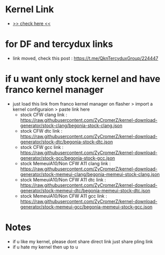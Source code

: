 # Kernel Link 
* <a href="https://www.pling.com/p/1406315/#files-panel"> >> check here << </a>

# for DF and tercydux links
* link moved, check this post : https://t.me/QknTercyduxGroup/224447

# if u want only stock kernel and have franco kernel manager
* just load this link from franco kernel manager on flasher > import a kernel configuraion > paste link here
    * stock CFW clang link : https://raw.githubusercontent.com/ZyCromerZ/kernel-download-generator/stock-clang/begonia-stock-clang.json
    * stock CFW dtc link : https://raw.githubusercontent.com/ZyCromerZ/kernel-download-generator/stock-dtc/begonia-stock-dtc.json
    * stock CFW gcc link : https://raw.githubusercontent.com/ZyCromerZ/kernel-download-generator/stock-gcc/begonia-stock-gcc.json
    * stock MemeuiA10/Non CFW A11 clang link : https://raw.githubusercontent.com/ZyCromerZ/kernel-download-generator/stock-memeui-clang/begonia-memeui-stock-clang.json
    * stock MemeuiA10/Non CFW A11 dtc link : https://raw.githubusercontent.com/ZyCromerZ/kernel-download-generator/stock-memeui-dtc/begonia-memeui-stock-dtc.json
    * stock MemeuiA10/Non CFW A11 gcc link : https://raw.githubusercontent.com/ZyCromerZ/kernel-download-generator/stock-memeui-gcc/begonia-memeui-stock-gcc.json
# Notes
* if u like my kernel, please dont share direct link just share pling link
* if u hate my kernel then up to u
